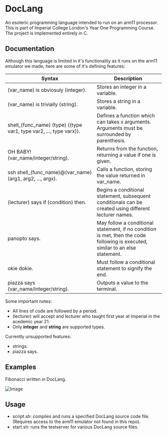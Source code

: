 # DocLang
An esoteric programming language intended to run on an arm11 processor. This is part of Imperial College London's Year One Programming Course. The project is implemented entirely in C.

## Documentation

Although this language is limited in it's functionality as it runs on the arm11 emulator we made, here are some of it's defining features:

| Syntax                                                             | Description                                                                                                                    |
|--------------------------------------------------------------------|--------------------------------------------------------------------------------------------------------------------------------|
| (var_name) is obviosuly (integer).                                 | Stores an integer in a variable.                                                                                               |
| (var_name) is trivially (string).                                  | Stores a string in a variable.                                                                                                 |
| shell_(func_name) (type) ((type var1, type var2, ..., type varx)). | Defines a function which can takes x arguments. Arguments must be surrounded by parenthesis.                                   |
| OH BABY! (var_name/integer/string).                                | Returns from the function, returning a value if one is given.                                                                  |
| ssh shell_(func_name)@(var_name) (arg1, arg2, ..., argx).          | Calls a function, storing the value returned in var_name.                                                                      |
| (lecturer) says if (condition) then.                               | Begins a conditional statement, subsequent conditionals can be created using different lecturer names.                         |
| panopto says.                                                      | May follow a conditional statement, if no condition is met, then the code following is executed, similar to an else statement. |
| okie dokie.                                                        | Must follow a conditional statement to signify the end.                                                                        |
| piazza says (var_name/integer/string).                             | Outputs a value to the terminal.                                                                                               |

Some important notes:
* All lines of code are followed by a period.
* (lecturer) will accept and lecturer who taught first year at Imperial in the acedemic year 21.
* Only **integer** and **string** are supported types.

Currently unsupported features:
* strings.
* piazza says.

## Examples

Fibonacci written in DocLang.

![Image](https://github.com/Mattattack2531/DocLang/blob/master/doc/sample_source.png)

## Usage

* script.sh: compiles and runs a specified DocLang source code file. (Requires access to the arm11 emulator not found in this repo).
* start.sh: runs the testserver for various DocLang source files.
